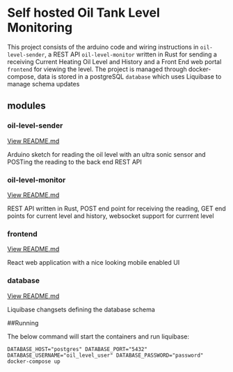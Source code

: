 # Self hosted Oil Tank Level Monitoring
This project consists of the arduino code and wiring instructions in `oil-level-sender`, a REST API `oil-level-monitor` written in Rust  for sending a receiving Current Heating Oil Level and History and a Front End web portal `frontend` for viewing the level. The project is managed through docker-compose, data is stored in a postgreSQL `database` which uses Liquibase to manage schema updates

## modules

### oil-level-sender
[View README.md](https://github.com/stevenleadbeater/oil-level-monitor/blob/master/oil-level-sender/README.md)

Arduino sketch for reading the oil level with an ultra sonic sensor and POSTing the reading to the back end REST API

### oil-level-monitor
[View README.md](https://github.com/stevenleadbeater/oil-level-monitor/blob/master/oil-level-monitor/README.md)

REST API written in Rust, POST end point for receiving the reading, GET end points for current level and history, websocket support for currrent level

### frontend
[View README.md](https://github.com/stevenleadbeater/oil-level-monitor/blob/master/frontend/README.md)

React web application with a nice looking mobile enabled UI

### database
[View README.md](https://github.com/stevenleadbeater/oil-level-monitor/blob/master/database/README.md)

Liquibase changsets defining the database schema

 
##Running

The below command will start the containers and run liquibase:

`DATABASE_HOST="postgres" DATABASE_PORT="5432" DATABASE_USERNAME="oil_level_user" DATABASE_PASSWORD="password" docker-compose up`